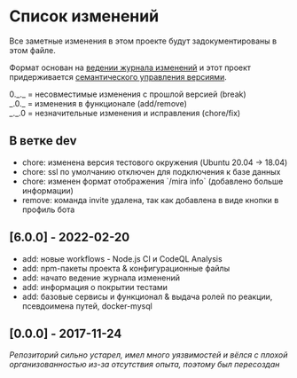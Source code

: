 # Список изменений
Все заметные изменения в этом проекте будут задокументированы в этом файле.

Формат основан на [ведении журнала изменений](https://keepachangelog.com/en/1.0.0/)
и этот проект придерживается [семантического управления версиями](https://semver.org/spec/v2.0.0.html).

0.\_.\_ = несовместимые изменения с прошлой версией (break)  
\_.0.\_ = изменения в функционале (add/remove)  
\_.\_.0 = незначительные изменения и исправления (chore/fix)  

## В ветке dev

- chore: изменена версия тестового окружения (Ubuntu 20.04 -> 18.04)
- chore: ssl по умолчанию отключен для подключения к базе данных
- chore: изменен формат отображения \`/mira info\` (добавлено больше информации)
- remove: команда invite удалена, так как добавлена в виде кнопки в профиль бота

## [6.0.0] - 2022-02-20

- add: новые workflows - Node.js CI и CodeQL Analysis
- add: npm-пакеты проекта & конфигурационные файлы
- add: начато ведение журнала изменений
- add: информация о покрытии тестами
- add: базовые сервисы и функционал & выдача ролей по реакции, псевдоимена путей, docker-mysql

## [0.0.0] - 2017-11-24
*Репозиторий сильно устарел, имел много уязвимостей и вёлся с плохой организованностью из-за отсутствия опыта, поэтому был пересоздан*
